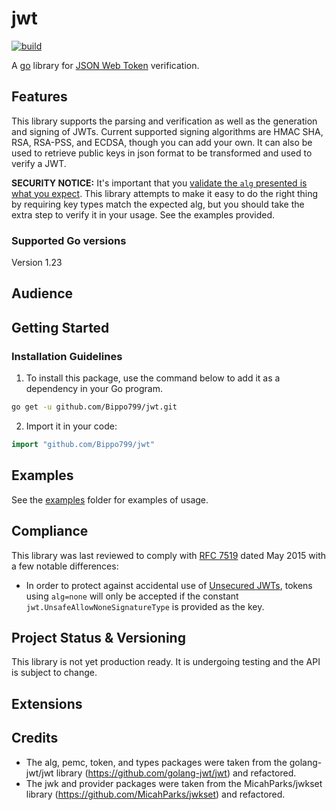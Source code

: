 # jwt

[![build](https://github.com/golang-jwt/jwt/actions/workflows/build.yml/badge.svg)](https://github.com/Bippo799/jwt/actions/workflows/build.yml)
<!-- [![Coverage Status](https://coveralls.io/repos/github/golang-jwt/jwt/badge.svg?branch=main)](https://coveralls.io/github/golang-jwt/jwt?branch=main) -->

A [go](http://www.golang.org) library for [JSON Web
Token](https://datatracker.ietf.org/doc/html/rfc7519) verification.

## Features

This library supports the parsing and verification as well as the generation and
signing of JWTs.  Current supported signing algorithms are HMAC SHA, RSA,
RSA-PSS, and ECDSA, though you can add your own. It can also be used to retrieve public keys in json format to be transformed and used to verify a JWT.

**SECURITY NOTICE:** It's important that you [validate the `alg` presented is
what you expect](https://auth0.com/blog/critical-vulnerabilities-in-json-web-token-libraries/).
This library attempts to make it easy to do the right thing by requiring key
types match the expected alg, but you should take the extra step to verify it in
your usage. See the examples provided.

### Supported Go versions

Version 1.23

## Audience



## Getting Started

### Installation Guidelines

1. To install this package, use the command below to add it as a dependency in your Go program.

```sh
go get -u github.com/Bippo799/jwt.git
```

2. Import it in your code:

```go
import "github.com/Bippo799/jwt"
```

## Examples

See the [examples](https://github.com/Bippo799/jwt/tree/master/test/examples) folder for examples of usage.

## Compliance

This library was last reviewed to comply with [RFC
7519](https://datatracker.ietf.org/doc/html/rfc7519) dated May 2015 with a few
notable differences:

* In order to protect against accidental use of [Unsecured
  JWTs](https://datatracker.ietf.org/doc/html/rfc7519#section-6), tokens using
  `alg=none` will only be accepted if the constant
  `jwt.UnsafeAllowNoneSignatureType` is provided as the key.

## Project Status & Versioning

This library is not yet production ready. It is undergoing testing and the API is subject to change.

## Extensions


## Credits

* The alg, pemc, token, and types packages were taken from the golang-jwt/jwt library (https://github.com/golang-jwt/jwt) and refactored.
* The jwk and provider packages were taken from the MicahParks/jwkset library (https://github.com/MicahParks/jwkset) and refactored.